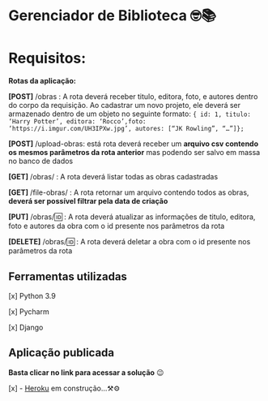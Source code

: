 # Gerenciador de Biblioteca 🤓📚


# **Requisitos:**

**Rotas da aplicação:**

**[POST]** /obras : A rota deverá receber titulo, editora, foto, e autores dentro do corpo da requisição. Ao cadastrar um novo projeto, ele deverá ser armazenado dentro de um objeto no seguinte formato: 
```{ id: 1, titulo: ‘Harry Potter’, editora: ‘Rocco’,foto: ‘https://i.imgur.com/UH3IPXw.jpg’, autores: [“JK Rowling”, “…”]};```

**[POST]** /upload-obras: está rota deverá receber um **arquivo csv contendo os mesmos parâmetros da rota anterior** mas podendo ser salvo em massa no banco de dados  

**[GET]** /obras/ : A rota deverá listar todas as obras cadastradas

**[GET]** /file-obras/ : A rota retornar um arquivo contendo todos as obras, **deverá ser possível filtrar pela data de criação**

**[PUT]** /obras/:id: : A rota deverá atualizar as informações de titulo, editora, foto e autores da obra com o id presente nos parâmetros da rota

**[DELETE]** /obras/:id: : A rota deverá deletar a obra com o id presente nos parâmetros da rota

## Ferramentas utilizadas

[x] Python 3.9

[x] Pycharm

[x] Django

## Aplicação publicada

**Basta clicar no link para acessar a solução** 😉


[x] - [Heroku](https://biblioteca-rhsm.herokuapp.com/) em construção...⚒⚙

